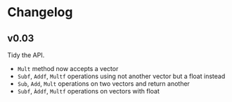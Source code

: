 # Changelog

## v0.03

Tidy the API.

- `Mult` method now accepts a vector
- `Subf`, `Addf`, `Multf` operations using not another vector but a float instead
- `Sub`, `Add`, `Mult` operations on two vectors and return another
- `Subf`, `Àddf`, `Multf` operations on vectors with float
